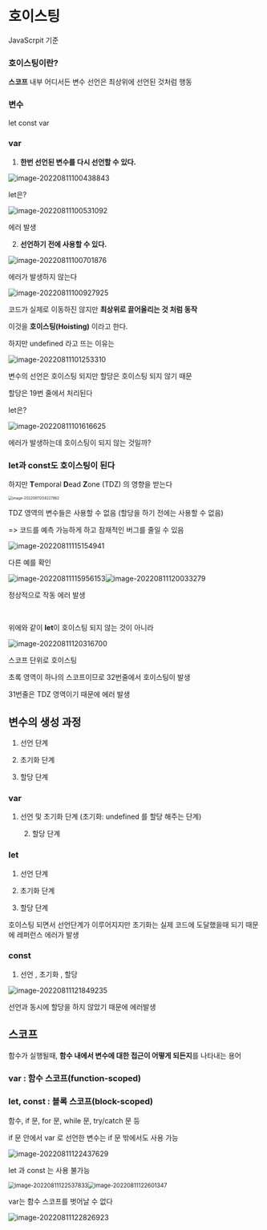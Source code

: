 # 호이스팅

JavaScrpit 기준

### 호이스팅이란?

**스코프** 내부 어디서든 변수 선언은 최상위에 선언된 것처럼 행동



### 변수

let         const          var



### var

1. **한번 선언된 변수를 다시 선언할 수 있다.**

![image-20220811100438843](C:\Users\PARK\AppData\Roaming\Typora\typora-user-images\image-20220811100438843.png)

let은?

![image-20220811100531092](C:\Users\PARK\AppData\Roaming\Typora\typora-user-images\image-20220811100531092.png)

에러 발생



2. **선언하기 전에 사용할 수 있다.**

![image-20220811100701876](C:\Users\PARK\AppData\Roaming\Typora\typora-user-images\image-20220811100701876.png)

에러가 발생하지 않는다

![image-20220811100927925](C:\Users\PARK\AppData\Roaming\Typora\typora-user-images\image-20220811100927925.png)

코드가 실제로 이동하진 않지만 **최상위로 끌어올리는 것 처럼 동작** 

이것을 **호이스팅(Hoisting)** 이라고 한다.



하지만 undefined 라고 뜨는 이유는

![image-20220811101253310](C:\Users\PARK\AppData\Roaming\Typora\typora-user-images\image-20220811101253310.png)

변수의 선언은 호이스팅 되지만 할당은 호이스팅 되지 않기 때문

할당은 19번 줄에서 처리된다



let은?

![image-20220811101616625](C:\Users\PARK\AppData\Roaming\Typora\typora-user-images\image-20220811101616625.png)

에러가 발생하는데 호이스팅이 되지 않는 것일까?



### **let**과 **const**도 호이스팅이 된다

하지만  **T**emporal **D**ead **Z**one (TDZ) 의 영향을 받는다

<img src="C:\Users\PARK\AppData\Roaming\Typora\typora-user-images\image-20220811204227862.png" alt="image-20220811204227862" style="zoom: 50%;" />

TDZ 영역의 변수들은 사용할 수 없음 (할당을 하기 전에는 사용할 수 없음)

=> 코드를 예측 가능하게 하고 잠재적인 버그를 줄일 수 있음

![image-20220811115154941](C:\Users\PARK\AppData\Roaming\Typora\typora-user-images\image-20220811115154941.png)



다른 예를 확인

![image-20220811115956153](C:\Users\PARK\AppData\Roaming\Typora\typora-user-images\image-20220811115956153.png)![image-20220811120033279](C:\Users\PARK\AppData\Roaming\Typora\typora-user-images\image-20220811120033279.png)

정상적으로 작동										에러 발생		

​											

위에와 같이 **let**이 호이스팅 되지 않는 것이 아니라 

![image-20220811120316700](C:\Users\PARK\AppData\Roaming\Typora\typora-user-images\image-20220811120316700.png)

스코프 단위로 호이스팅

초록 영역이 하나의 스코프이므로 32번줄에서 호이스팅이 발생

31번줄은 TDZ 영역이기 때문에 에러 발생



## 변수의 생성 과정

1. 선언 단계

2. 초기화 단계

3. 할당 단계

### var

1. 선언 및 초기화 단계 (초기화: undefined 를 할당 해주는 단계)

	2. 할당 단계

### let

1. 선언 단계

2. 초기화 단계

3. 할당 단계

호이스팅 되면서 선언단계가 이루어지지만 초기화는 실제 코드에 도달했을때 되기 때문에 레퍼런스 에러가 발생

### const 

1. 선언 , 초기화 , 할당

![image-20220811121849235](C:\Users\PARK\AppData\Roaming\Typora\typora-user-images\image-20220811121849235.png)

선언과 동시에 할당을 하지 않았기 때문에 에러발생



## 스코프

함수가 실행될때, **함수 내에서 변수에 대한 접근이 어떻게 되든지**를 나타내는 용어



### var : 함수 스코프(function-scoped)

### let, const : 블록 스코프(block-scoped)

함수, if 문, for 문, while 문, try/catch 문 등



if 문 안에서 var 로 선언한 변수는 if 문 밖에서도 사용 가능

![image-20220811122437629](C:\Users\PARK\AppData\Roaming\Typora\typora-user-images\image-20220811122437629.png)

let 과 const 는 사용 불가능

<img src="C:\Users\PARK\AppData\Roaming\Typora\typora-user-images\image-20220811122537833.png" alt="image-20220811122537833" style="zoom: 80%;" /><img src="C:\Users\PARK\AppData\Roaming\Typora\typora-user-images\image-20220811122601347.png" alt="image-20220811122601347" style="zoom:80%;" />

var는 함수 스코프를 벗어날 수 없다

![image-20220811122826923](C:\Users\PARK\AppData\Roaming\Typora\typora-user-images\image-20220811122826923.png)